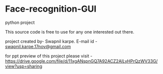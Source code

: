 # Face-recognition-GUI
python project

This source code is free to use for any one interested out there.

project created by- Swapnil karpe.
E-mail id - swapnil.karpe.17nov@gmail.com

for ppt preview of this project please visit - https://drive.google.com/file/d/11xgANspnGQ7A92ACZ2AlLyHPrQzWV33G/view?usp=sharing
